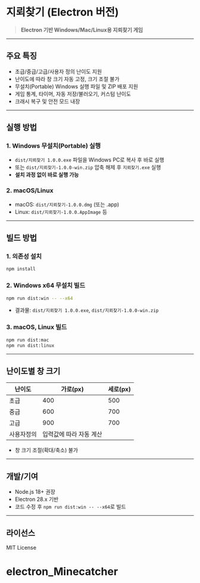 # 지뢰찾기 (Electron 버전)

> **Electron 기반 Windows/Mac/Linux용 지뢰찾기 게임**

---

## 주요 특징

- 초급/중급/고급/사용자 정의 난이도 지원
- 난이도에 따라 창 크기 자동 고정, 크기 조절 불가
- 무설치(Portable) Windows 실행 파일 및 ZIP 배포 지원
- 게임 통계, 타이머, 자동 저장/불러오기, 커스텀 난이도
- 크래시 복구 및 안전 모드 내장

---

## 실행 방법

### 1. Windows 무설치(Portable) 실행

- `dist/지뢰찾기 1.0.0.exe` 파일을 Windows PC로 복사 후 바로 실행
- 또는 `dist/지뢰찾기-1.0.0-win.zip` 압축 해제 후 `지뢰찾기.exe` 실행
- **설치 과정 없이 바로 실행 가능**

### 2. macOS/Linux

- macOS: `dist/지뢰찾기-1.0.0.dmg` (또는 .app)
- Linux: `dist/지뢰찾기-1.0.0.AppImage` 등

---

## 빌드 방법

### 1. 의존성 설치

```bash
npm install
```

### 2. Windows x64 무설치 빌드

```bash
npm run dist:win -- --x64
```

- 결과물: `dist/지뢰찾기 1.0.0.exe`, `dist/지뢰찾기-1.0.0-win.zip`

### 3. macOS, Linux 빌드

```bash
npm run dist:mac
npm run dist:linux
```

---

## 난이도별 창 크기

| 난이도     | 가로(px)                | 세로(px) |
| ---------- | ----------------------- | -------- |
| 초급       | 400                     | 500      |
| 중급       | 600                     | 700      |
| 고급       | 900                     | 700      |
| 사용자정의 | 입력값에 따라 자동 계산 |

- 창 크기 조절(확대/축소) 불가

---

## 개발/기여

- Node.js 18+ 권장
- Electron 28.x 기반
- 코드 수정 후 `npm run dist:win -- --x64`로 빌드

---

## 라이선스

MIT License
# electron_Minecatcher
